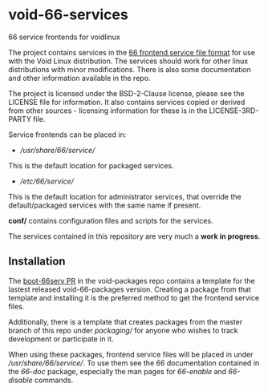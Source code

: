 # void-66-services
66 service frontends for voidlinux

The project contains services in the [66 frontend service file format](https://web.obarun.org/software/66/latest/frontend.html) for use with the Void Linux distribution. The services should work for other linux distributions with minor modifications. There is also some documentation and other information available in the repo. 

The project is licensed under the BSD-2-Clause license, please see the LICENSE file for information. It also contains services copied or derived from other sources - licensing information for these is in the LICENSE-3RD-PARTY file.


Service frontends can be placed in:

- */usr/share/66/service/*

This is the default location for packaged services.

- */etc/66/service/*

This is the default location for administrator services, that override the
default/packaged services with the same name if present.

**conf/**  contains configuration files and scripts for the services.

The services contained in this repository are very much a **work in progress**.

## Installation

The [boot-66serv PR](https://github.com/void-linux/void-packages/pull/25743)
in the void-packages repo contains a template for the lastest released void-66-packages
version. Creating a package from that template and installing it is the
preferred method to get the frontend service files.

Additionally, there is a template that creates packages from the master
branch of this repo under *packaging/* for anyone who wishes to track development or participate
in it.

When using these packages, frontend service files will be placed in under */usr/share/66/service/*.
To use them see the 66 documentation contained in the *66-doc* package, especially
the man pages for *66-enable* and *66-disable* commands.
